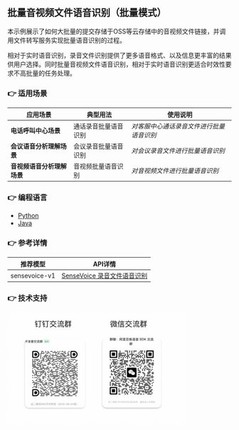 [comment]: # (title and brief introduction of the sample)
## 批量音视频文件语音识别（批量模式）
本示例展示了如何大批量的提交存储于OSS等云存储中的音视频文件链接，并调用文件转写服务实现批量语音识别的过程。

相对于实时语音识别，录音文件识别提供了更多语音格式、以及信息更丰富的结果供用户选择。同时批量音视频文件语音识别，相对于实时语音识别更适合时效性要求不高批量的任务处理。


[comment]: # (list of scenarios of the sample)
### :point_right: 适用场景

| 应用场景           | 典型用法 | 使用说明                 |
|----------------| ----- |----------------------|
| **电话呼叫中心场景**   | 通话录音批量语音识别 | *对客服中心通话录音文件进行批量语音识别* |
| **会议语音分析理解场景** | 会议录音批量语音识别	 | *对会议录音文件进行批量语音识别*    |
| **音视频语音分析理解场景**| 音视频批量语音识别	 | *对音视频文件进行批量语音识别*     |

[comment]: # (supported programming languages of the sample)
### :point_right: 编程语言
- [Python](./python)
- [Java](./java)

[comment]: # (model and interface of the sample)
### :point_right: 参考详情

| 推荐模型 | API详情                                                                                             |
| ----- |---------------------------------------------------------------------------------------------------|
| sensevoice-v1| [SenseVoice 录音文件语音识别](https://help.aliyun.com/zh/model-studio/developer-reference/sensevoice-api) |


[comment]: # (technical support of the sample)
### :point_right: 技术支持
<img src="../../../docs/image/groups.png" width="400"/>
